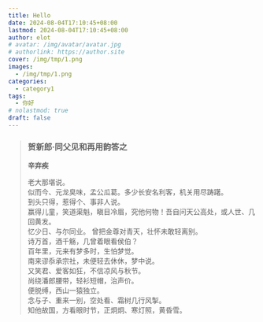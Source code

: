 ```yaml
---
title: Hello
date: 2024-08-04T17:10:45+08:00
lastmod: 2024-08-04T17:10:45+08:00
author: elot
# avatar: /img/avatar/avatar.jpg
# authorlink: https://author.site
cover: /img/tmp/1.png
images:
  - /img/tmp/1.png
categories:
  - category1
tags:
  - 你好
# nolastmod: true
draft: false
---
```


<!-- Cut out summary from your post content here. -->

<!--more-->

> ### 贺新郎·同父见和再用韵答之  
> **辛弃疾**  
>  
> 老大那堪说。  
> 似而今、元龙臭味，孟公瓜葛。多少长安名利客，机关用尽踌躇。  
> 到头只得，惹得个、事非人说。  
> 赢得儿童，笑道渠魁，瞋目冷眉，究他何物！吾自问天公高处，或人世、几回黄发。  
> 忆少日、与尔同业。
> 曾把金尊对青天，壮怀未敢轻离别。  
> 诗万首，酒千觞，几曾着眼看侯伯？  
> 百年里，元来有梦多时，生怕梦觉。  
> 南来谬忝承宗社，未便轻去休休，梦中说。  
> 又笑君、爱客如狂，不信凉风与秋节。  
> 尚绕潘郎腰带，轻衫短帽，治声价。  
> 便脱缚，西山一猿独立。  
> 念与子、重来一别，空处看、霜树几行风掣。  
> 知他故国，方看眼时节，正炯炯、寒灯照，黄昏雪。
